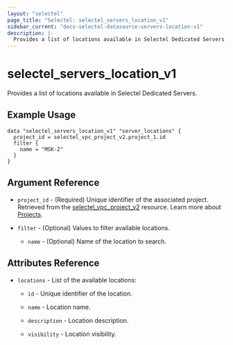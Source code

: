 ```yaml
---
layout: "selectel"
page_title: "Selectel: selectel_servers_location_v1"
sidebar_current: "docs-selectel-datasource-servers-location-v1"
description: |-
  Provides a list of locations available in Selectel Dedicated Servers.
---
```


# selectel\_servers\_location\_v1

Provides a list of locations available in Selectel Dedicated Servers.

## Example Usage

```hcl
data "selectel_servers_location_v1" "server_locations" {
  project_id = selectel_vpc_project_v2.project_1.id
  filter {
    name = "MSK-2"
  }
}
```

## Argument Reference

* `project_id` - (Required) Unique identifier of the associated project. Retrieved from the [selectel_vpc_project_v2](https://registry.terraform.io/providers/selectel/selectel/latest/docs/resources/vpc_project_v2) resource. Learn more about [Projects](https://docs.selectel.ru/en/control-panel-actions/projects/about-projects/).

* `filter` - (Optional) Values to filter available locations.

  * `name` - (Optional) Name of the location to search.

## Attributes Reference

* `locations` - List of the available locations:

  * `id` - Unique identifier of the location.

  * `name` - Location name.

  * `description` - Location description.

  * `visibility` - Location visibility.

